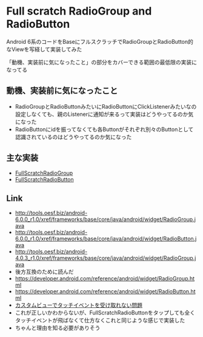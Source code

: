 # Full scratch RadioGroup and RadioButton

Android 6系のコードをBaseにフルスクラッチでRadioGroupとRadioButton的なViewを写経して実装してみた

「動機、実装前に気になったこと」の部分をカバーできる範囲の最低限の実装になってる


## 動機、実装前に気になったこと

* RadioGroupとRadioButtonみたいにRadioButtonにClickListenerみたいなの設定しなくても、親のListenerに通知が来るって実装はどうやってるのか気になった
* RadioButtonにidを振ってなくても各Buttonがそれぞれ別々のButtonとして認識されているのはどうやってるのか気になった


## 主な実装

* [FullScratchRadioGroup](https://github.com/operando/FullScratchRadioGroup/blob/master/app/src/main/java/com/os/operando/fullscratchradiogroup/widget/FullScratchRadioGroup.java)
* [FullScratchRadioButton](https://github.com/operando/FullScratchRadioGroup/blob/master/app/src/main/java/com/os/operando/fullscratchradiogroup/widget/FullScratchRadioButton.java)


## Link

* http://tools.oesf.biz/android-6.0.0_r1.0/xref/frameworks/base/core/java/android/widget/RadioGroup.java
* http://tools.oesf.biz/android-6.0.0_r1.0/xref/frameworks/base/core/java/android/widget/RadioButton.java
* http://tools.oesf.biz/android-4.0.3_r1.0/xref/frameworks/base/core/java/android/widget/RadioGroup.java
 * 後方互換のために読んだ
* https://developer.android.com/reference/android/widget/RadioGroup.html
* https://developer.android.com/reference/android/widget/RadioButton.html
* [カスタムビューでタッチイベントを受け取れない問題](http://android-note.open-memo.net/sub/trouble__cannot_catch_touch_event.html)
 * これが正しいかわからないが、FullScratchRadioButtonをタップしても全くタッチイベントが飛ばなくて仕方なくこれと同じような感じで実装した
 * ちゃんと理由を知る必要がありそう